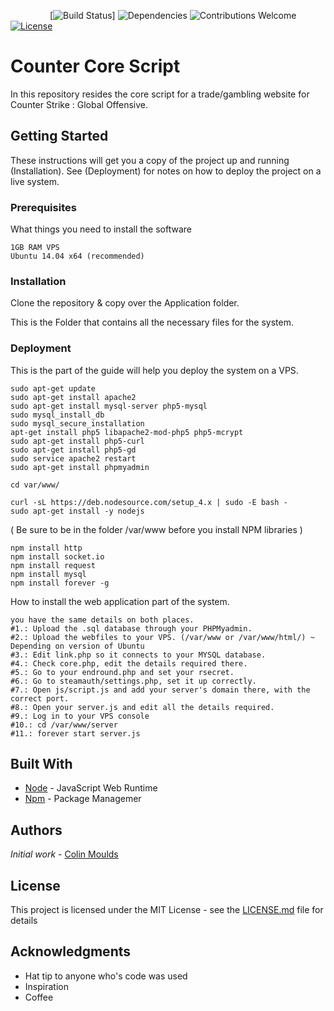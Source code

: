 &nbsp;&nbsp;&nbsp;&nbsp;&nbsp;&nbsp;&nbsp;&nbsp;&nbsp;&nbsp;&nbsp;&nbsp;&nbsp;&nbsp;&nbsp;
[![Build Status](https://img.shields.io/badge/build-passed-brightgreen.svg)]
![Dependencies](https://img.shields.io/badge/dependencies-up%20to%20date-brightgreen.svg)
![Contributions Welcome](https://img.shields.io/badge/contributions-welcome-brightgreen.svg)
[![License](https://img.shields.io/badge/license-MIT%20License-brightgreen.svg)](https://opensource.org/licenses/MIT)

# Counter Core Script

In this repository resides the core script for a trade/gambling website for Counter Strike : Global Offensive.

## Getting Started

These instructions will get you a copy of the project up and running (Installation). 
See (Deployment) for notes on how to deploy the project on a live system.

### Prerequisites

What things you need to install the software

```
1GB RAM VPS
Ubuntu 14.04 x64 (recommended)
```
### Installation

Clone the repository & copy over the Application folder.

This is the Folder that contains all the necessary files for the system.

### Deployment

This is the part of the guide will help you deploy the system on a VPS.

```
sudo apt-get update 
sudo apt-get install apache2 
sudo apt-get install mysql-server php5-mysql 
sudo mysql_install_db 
sudo mysql_secure_installation 
apt-get install php5 libapache2-mod-php5 php5-mcrypt 
sudo apt-get install php5-curl 
sudo apt-get install php5-gd 
sudo service apache2 restart 
sudo apt-get install phpmyadmin

cd var/www/

curl -sL https://deb.nodesource.com/setup_4.x | sudo -E bash - 
sudo apt-get install -y nodejs
```

( Be sure to be in the folder /var/www before you install NPM libraries ) 

```
npm install http 
npm install socket.io 
npm install request 
npm install mysql 
npm install forever -g 
```

How to install the web application part of the system.
```
you have the same details on both places.   
#1.: Upload the .sql database through your PHPMyadmin.   
#2.: Upload the webfiles to your VPS. (/var/www or /var/www/html/) ~ Depending on version of Ubuntu
#3.: Edit link.php so it connects to your MYSQL database.   
#4.: Check core.php, edit the details required there.   
#5.: Go to your endround.php and set your rsecret.   
#6.: Go to steamauth/settings.php, set it up correctly.   
#7.: Open js/script.js and add your server's domain there, with the correct port.
#8.: Open your server.js and edit all the details required.
#9.: Log in to your VPS console
#10.: cd /var/www/server
#11.: forever start server.js
```

## Built With

* [Node](https://github.com/nodejs/node/blob/master/README.md) - JavaScript Web Runtime
* [Npm](https://github.com/npm/npm) - Package Managemer

## Authors

*Initial work* - [Colin Moulds](https://github.com/ColinMoulds)

## License

This project is licensed under the MIT License - see the [LICENSE.md](LICENSE.md) file for details

## Acknowledgments

* Hat tip to anyone who's code was used
* Inspiration
* Coffee